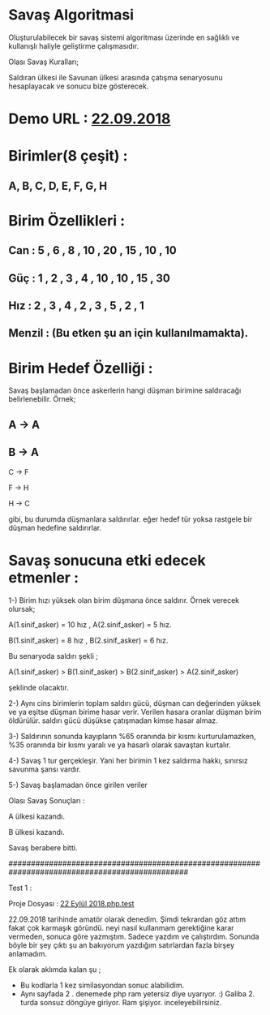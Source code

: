 # Savaş Algoritmasi
Oluşturulabilecek bir savaş sistemi algoritması üzerinde en sağlıklı ve kullanışlı haliyle geliştirme çalışmasıdır.

Olası Savaş Kuralları;

Saldıran ülkesi ile Savunan ülkesi arasında çatışma senaryosunu hesaplayacak ve sonucu bize gösterecek.

# Demo URL : <a href ="http://fetih.online/savas/index.php"> 22.09.2018 </a>
# Birimler(8 çeşit) : 
##  A, B, C, D, E, F, G, H

# Birim Özellikleri : 

## Can : 5 , 6 , 8 , 10 , 20 , 15 , 10 , 10

## Güç : 1 , 2 , 3 , 4 , 10 , 10 , 15 , 30

## Hız : 2 , 3 , 4 , 2 , 3 , 5 , 2 , 1

## Menzil : (Bu etken şu an için kullanılmamakta).


# Birim Hedef Özelliği : 

Savaş başlamadan önce askerlerin hangi düşman birimine saldıracağı belirlenebilir. Örnek;
## A -> A

## B -> A

C -> F

F -> H

H -> C

gibi, bu durumda düşmanlara saldırırlar. eğer hedef tür yoksa rastgele bir düşman hedefine saldırırlar.

# Savaş sonucuna etki edecek etmenler :

1-) Birim hızı yüksek olan birim düşmana önce saldırır. Örnek verecek olursak;

 A(1.sinif_asker) = 10 hız , A(2.sinif_asker) = 5 hız.
 
 B(1.sinif_asker) = 8 hız , B(2.sinif_asker) = 6 hız.
 

Bu senaryoda saldırı şekli ;  

A(1.sinif_asker) > B(1.sinif_asker) > B(2.sinif_asker) > A(2.sinif_asker) 

şeklinde olacaktır.

2-) Aynı cins birimlerin toplam saldırı gücü, düşman can değerinden yüksek ve ya eşitse düşman birime hasar verir. Verilen hasara oranlar düşman birim öldürülür. saldırı gücü düşükse çatışmadan kimse hasar almaz.

3-) Saldırının sonunda kayıpların %65 oranında bir kısmı kurturulamazken, %35 oranında bir kısmı yaralı ve ya hasarlı olarak savaştan kurtalır.

4-) Savaş 1 tur gerçekleşir. Yani her birimin 1 kez saldırma hakkı, sınırsız savunma şansı vardır. 

5-) Savaş başlamadan önce girilen veriler

Olası Savaş Sonuçları : 

A ülkesi kazandı. 

B ülkesi kazandı. 

Savaş berabere bitti.

################################################################################################

Test 1 :

Proje Dosyası : <a href ="https://github.com/alperc58/SavassAlgoritmasi/blob/master/22%20%E2%80%8EEyl%C3%BCl%20%E2%80%8E2018.php.test">22 ‎Eylül ‎2018.php.test</a>

22.09.2018 tarihinde amatör olarak denedim. Şimdi tekrardan göz attım fakat çok karmaşık göründü. neyi nasıl kullanmam gerektiğine karar vermeden, sonuca göre yazmıştım. 
Sadece yazdım ve çalıştırdım. Sonunda böyle bir şey çıktı şu an bakıyorum yazdığım satırlardan fazla birşey anlamadım.

Ek olarak aklımda kalan şu ; 
- Bu kodlarla 1 kez similasyondan sonuc alabilidim. 
- Aynı sayfada 2 . denemede php ram yetersiz diye uyarıyor. :) Galiba 2. turda sonsuz döngüye giriyor. Ram şişiyor. inceleyebilirsiniz.
